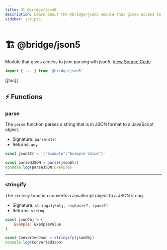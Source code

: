 ```yaml
---
title: 🏗️ @bridge/json5
description: Learn about the @bridge/json5 module that gives access to json parsing wth json5.
sidebar: scripts
---
```


# 🏗️ @bridge/json5

Module that gives access to json parsing wth json5.
[View Source Code](https://github.com/bridge-core/editor/blob/main/src/components/Extensions/Scripts/Modules/json5.ts)
```js
import { ... } from '@bridge/json5'
```

[[toc]]

## ⚡ Functions

### parse
The `parse` function parses a string that is in JSON format to a JavaScript object.

- Signature: `parse(str)`
- Returns: `any`

```js
const jsonStr = '{"Example":"Example Value"}'

const parsedJSON = parse(jsonStr)
console.log(parseJSON.Example)
```

---

### stringify
The `stringy` function converts a JavaScript object to a JSON string.

- Signature: `stringify(obj, replacer?, space?)`
- Returns: `string`

```js
const jsonObj = {
    Example: ExampleValue
}

const ConvertedJson = stringify(jsonObj)
console.log(ConvertedJson)
```